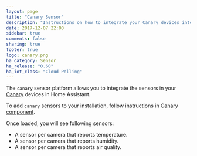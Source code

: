 ```yaml
---
layout: page
title: "Canary Sensor"
description: "Instructions on how to integrate your Canary devices into Home Assistant."
date: 2017-12-07 22:00
sidebar: true
comments: false
sharing: true
footer: true
logo: canary.png
ha_category: Sensor
ha_release: "0.60"
ha_iot_class: "Cloud Polling"
---
```


The `canary` sensor platform allows you to integrate the sensors in your [Canary](https://canary.is) devices in Home Assistant.

To add `canary` sensors to your installation, follow instructions in [Canary component](/components/canary/).

Once loaded, you will see following sensors:

* A sensor per camera that reports temperature.
* A sensor per camera that reports humidity.
* A sensor per camera that reports air quality.
